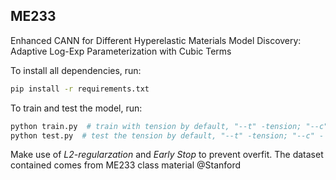 ## ME233
Enhanced CANN for Different Hyperelastic Materials Model Discovery: Adaptive Log-Exp Parameterization with Cubic Terms

To install all dependencies, run:
````bash
pip install -r requirements.txt
````

To train and test the model, run:
````bash
python train.py  # train with tension by default, "--t" -tension; "--c" - compression; "--shear" -shear
python test.py  # test the tension by default, "--t" -tension; "--c" - compression; "--shear" -shear
````

Make use of *L2-regularzation* and *Early Stop* to prevent overfit.
The dataset contained comes from ME233 class material @Stanford


